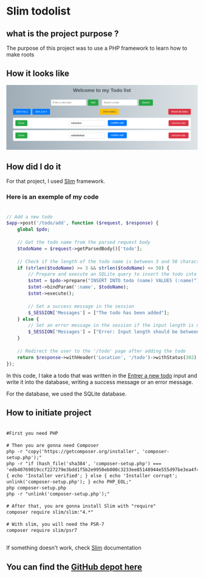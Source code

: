 # Slim todolist <Badge type="tip" text="PHP" />

## what is the project purpose ?

The purpose of this project was to use a PHP framework to learn how to make roots

## How it looks like

![slim todo](../images/slimTodo.png)

## How did I do it

For that project, I used [Slim](../languages/framework/Slim.md) framework.

### Here is an exemple of my code


```php

// Add a new todo
$app->post('/todo/add', function ($request, $response) {
    global $pdo;

    // Get the todo name from the parsed request body
    $todoName = $request->getParsedBody()['todo'];

    // Check if the length of the todo name is between 3 and 50 characters
    if (strlen($todoName) >= 3 && strlen($todoName) <= 50) {
        // Prepare and execute an SQLite query to insert the todo into the database
        $stmt = $pdo->prepare("INSERT INTO todo (name) VALUES (:name)");
        $stmt->bindParam(':name', $todoName);
        $stmt->execute();

        // Set a success message in the session
        $_SESSION['Messages'] = ["The todo has been added"];
    } else {
        // Set an error message in the session if the input length is not within the specified range
        $_SESSION['Messages'] = ["Error: Input length should be between 3 and 50 characters."];
    }

    // Redirect the user to the '/todo' page after adding the todo
    return $response->withHeader('Location', '/todo')->withStatus(302);
});

```

In this code, I take a todo that was written in the [Entrer a new todo](#how-it-looks-like) input and write it into
the database, writing a success message or an error message.

For the database, we used the SQLite database.

## How to initiate project

```shell

#First you need PHP

# Then you are gonna need Composer
php -r "copy('https://getcomposer.org/installer', 'composer-setup.php');"
php -r "if (hash_file('sha384', 'composer-setup.php') === 'edb40769019ccf227279e3bdd1f5b2e9950eb000c3233ee85148944e555d97be3ea4f40c3c2fe73b22f875385f6a5155') { echo 'Installer verified'; } else { echo 'Installer corrupt'; unlink('composer-setup.php'); } echo PHP_EOL;"
php composer-setup.php
php -r "unlink('composer-setup.php');"

# After that, you are gonna install Slim with "require"
composer require slim/slim:"4.*"

# With slim, you will need the PSR-7 
composer require slim/psr7


```

If something doesn't work, check [Slim](https://www.slimframework.com/docs/v4/start/installation.html) documentation 

## You can find the [GitHub depot here](https://github.com/Alex-zReeZ/todolist-slim-twig)
